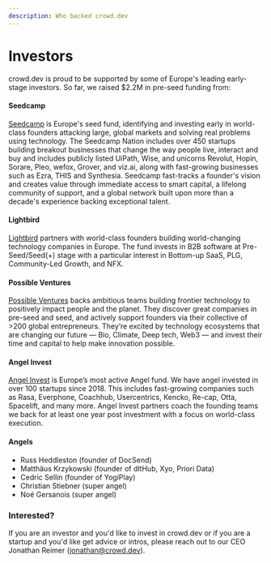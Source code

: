 ```yaml
---
description: Who backed crowd.dev
---
```


# Investors

crowd.dev is proud to be supported by some of Europe's leading early-stage investors. So far, we raised $2.2M in pre-seed funding from:

#### Seedcamp

[Seedcamp](https://seedcamp.com/) is Europe's seed fund, identifying and investing early in world-class founders attacking large, global markets and solving real problems using technology. The Seedcamp Nation includes over 450 startups building breakout businesses that change the way people live, interact and buy and includes publicly listed UiPath, Wise, and unicorns Revolut, Hopin, Sorare, Pleo, wefox, Grover, and viz.ai, along with fast-growing businesses such as Ezra, THIS and Synthesia. Seedcamp fast-tracks a founder's vision and creates value through immediate access to smart capital, a lifelong community of support, and a global network built upon more than a decade's experience backing exceptional talent.

#### Lightbird

[Lightbird](https://lightbird.vc/) partners with world-class founders building world-changing technology companies in Europe. The fund invests in B2B software at Pre-Seed/Seed(+) stage with a particular interest in Bottom-up SaaS, PLG, Community-Led Growth, and NFX.

#### Possible Ventures

[Possible Ventures](https://www.possible.ventures/) backs ambitious teams building frontier technology to positively impact people and the planet. They discover great companies in pre-seed and seed, and actively support founders via their collective of >200 global entrepreneurs. They’re excited by technology ecosystems that are changing our future — Bio, Climate, Deep tech, Web3 — and invest their time and capital to help make innovation possible.

#### **Angel Invest**

[Angel Invest](https://www.angelinvest.ventures/) is Europe’s most active Angel fund. We have angel invested in over 100 startups since 2018. This includes fast-growing companies such as Rasa, Everphone, Coachhub, Usercentrics, Kencko, Re-cap, Otta, Spacelift, and many more. Angel Invest partners coach the founding teams we back for at least one year post investment with a focus on world-class execution.

#### Angels

* Russ Heddleston (founder of DocSend)
* Matthäus Krzykowski (founder of dltHub, Xyo, Priori Data)
* Cedric Sellin (founder of YogiPlay)
* Christian Stiebner (super angel)
* Noé Gersanois (super angel)

### Interested? <a href="#interested" id="interested"></a>

If you are an investor and you'd like to invest in crowd.dev or if you are a startup and you'd like get advice or intros, please reach out to our CEO Jonathan Reimer (jonathan@crowd.dev).
